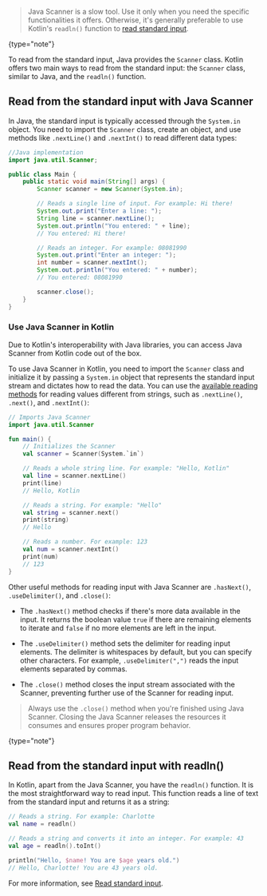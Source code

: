 [//]: # (title: Standard input)

> Java Scanner is a slow tool. Use it only when you need the specific functionalities it offers.
> Otherwise, it's generally preferable to use Kotlin's `readln()` function to [read standard input](basic-syntax.md#read-from-the-standard-input).
>
{type="note"}

To read from the standard input, Java provides the `Scanner` class. Kotlin offers two main ways to read from the standard input: 
the `Scanner` class, similar to Java, and the `readln()` function.

## Read from the standard input with Java Scanner

In Java, the standard input is typically accessed through the `System.in` object. You need to import the `Scanner` class, 
create an object, and use methods like `.nextLine()` and `.nextInt()` to read different data types:

```java
//Java implementation
import java.util.Scanner;

public class Main {
    public static void main(String[] args) {
        Scanner scanner = new Scanner(System.in);

        // Reads a single line of input. For example: Hi there!
        System.out.print("Enter a line: ");
        String line = scanner.nextLine();
        System.out.println("You entered: " + line);
        // You entered: Hi there!

        // Reads an integer. For example: 08081990
        System.out.print("Enter an integer: ");
        int number = scanner.nextInt();
        System.out.println("You entered: " + number);
        // You entered: 08081990

        scanner.close();
    }
}
```

### Use Java Scanner in Kotlin

Due to Kotlin's interoperability with Java libraries,
you can access Java Scanner from Kotlin code out of the box.

To use Java Scanner in Kotlin, you need to import the `Scanner` class and initialize it by passing a `System.in` object that represents the standard input stream and dictates how to read the data.
You can use the [available reading methods](https://docs.oracle.com/javase/8/docs/api/java/util/Scanner.html) for reading values different from strings,
such as `.nextLine()`, `.next()`, and `.nextInt()`:

```kotlin
// Imports Java Scanner
import java.util.Scanner

fun main() {
    // Initializes the Scanner
    val scanner = Scanner(System.`in`)

    // Reads a whole string line. For example: "Hello, Kotlin"
    val line = scanner.nextLine()
    print(line)
    // Hello, Kotlin

    // Reads a string. For example: "Hello"
    val string = scanner.next()
    print(string)
    // Hello

    // Reads a number. For example: 123
    val num = scanner.nextInt()
    print(num)
    // 123
}
```

Other useful methods for reading input with Java Scanner are `.hasNext()`, `.useDelimiter()`, and `.close()`: 

* The `.hasNext()`
  method checks if there's more data available in the input. It returns the boolean value `true` if there are remaining elements to iterate and `false` if no more elements are left in the input.

* The `.useDelimiter()` method sets the delimiter for reading input elements. The delimiter is whitespaces by default, but you can specify other characters. 
  For example, `.useDelimiter(",")` reads the input elements separated by commas. 

* The `.close()` method closes the input stream associated with the Scanner, preventing further use of the Scanner for reading input.

> Always use the `.close()` method when you're finished using Java Scanner. Closing the Java Scanner
> releases the resources it consumes and ensures proper program behavior.
>
{type="note"}

## Read from the standard input with readln()

In Kotlin, apart from the Java Scanner, you have the `readln()` function. It is the most straightforward way to read input. This function reads a line 
of text from the standard input and returns it as a string:

```kotlin
// Reads a string. For example: Charlotte
val name = readln()

// Reads a string and converts it into an integer. For example: 43
val age = readln().toInt()

println("Hello, $name! You are $age years old.")
// Hello, Charlotte! You are 43 years old.
```

For more information, see [Read standard input](read-standard-input.md).